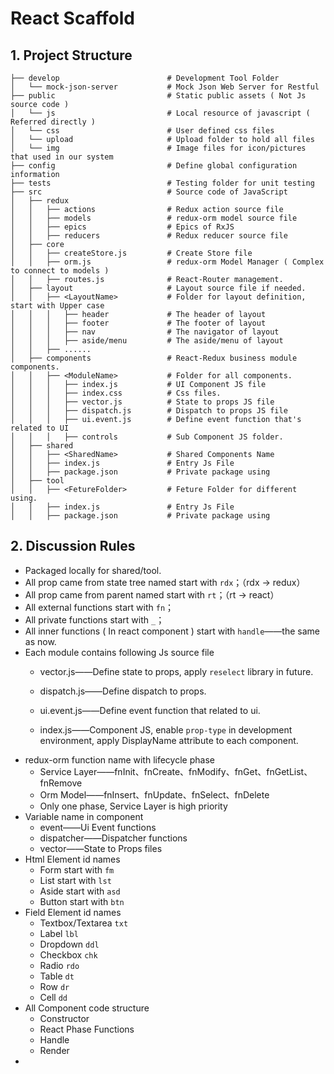 # React Scaffold

## 1. Project Structure

```
├── develop                        # Development Tool Folder
│   └── mock-json-server           # Mock Json Web Server for Restful
├── public                         # Static public assets ( Not Js source code )
│   └── js                         # Local resource of javascript ( Referred directly )
│   └── css                        # User defined css files
│   └── upload                     # Upload folder to hold all files
│   └── img                        # Image files for icon/pictures that used in our system
├── config                         # Define global configuration information
├── tests                          # Testing folder for unit testing
├── src                            # Source code of JavaScript
│   ├── redux
│   │   ├── actions                # Redux action source file
│   │   ├── models                 # redux-orm model source file
│   │   ├── epics                  # Epics of RxJS
│   │   ├── reducers               # Redux reducer source file
│   ├── core
│   │   ├── createStore.js         # Create Store file
│   │   ├── orm.js                 # redux-orm Model Manager ( Complex to connect to models )
│   │   ├── routes.js              # React-Router management.
│   ├── layout                     # Layout source file if needed.
│   │   ├── <LayoutName>           # Folder for layout definition, start with Upper case
│   │   │   ├── header             # The header of layout
│   │   │   ├── footer             # The footer of layout
│   │   │   ├── nav                # The navigator of layout
│   │   │   ├── aside/menu         # The aside/menu of layout
│   │   ├── ......
│   ├── components                 # React-Redux business module components.
│   │   ├── <ModuleName>           # Folder for all components.
│   │   │   ├── index.js           # UI Component JS file
│   │   │   ├── index.css          # Css files.
│   │   │   ├── vector.js          # State to props JS file
│   │   │   ├── dispatch.js        # Dispatch to props JS file
│   │   │   ├── ui.event.js        # Define event function that's related to UI
│   │   │   ├── controls           # Sub Component JS folder.
│   ├── shared
│   │   ├── <SharedName>           # Shared Components Name
│   │   ├── index.js               # Entry Js File
│   │   ├── package.json           # Private package using
│   ├── tool
│   │   ├── <FetureFolder>         # Feture Folder for different using.
│   │   ├── index.js               # Entry Js File
│   │   ├── package.json           # Private package using
```

## 2. Discussion Rules

* Packaged locally for shared/tool.
* All prop came from state tree named start with `rdx`；（rdx -&gt; redux）
* All prop came from parent named start with `rt`；（rt -&gt; react）
* All external functions start with `fn`；
* All private functions start with `_`；
* All inner functions \( In react component \) start with `handle`——the same as now.
* Each module contains following Js source file
  * vector.js——Define state to props, apply `reselect` library in future.
  * dispatch.js——Define dispatch to props.
  * ui.event.js——Define event function that related to ui.

  * index.js——Component JS, enable `prop-type` in development environment, apply DisplayName attribute to each component.
* redux-orm function name with lifecycle phase
  * Service Layer——fnInit、fnCreate、fnModify、fnGet、fnGetList、fnRemove
  * Orm Model——fnInsert、fnUpdate、fnSelect、fnDelete
  * Only one phase, Service Layer is high priority
* Variable name in component
  * event——Ui Event functions
  * dispatcher——Dispatcher functions
  * vector——State to Props files
* Html Element id names
  * Form start with `fm`
  * List start with `lst`
  * Aside start with `asd`
  * Button start with `btn`
* Field Element id names
  * Textbox/Textarea `txt`
  * Label `lbl`
  * Dropdown `ddl`
  * Checkbox `chk`
  * Radio `rdo`
  * Table `dt`
  * Row `dr`
  * Cell `dd`
* All Component code structure
  * Constructor
  * React Phase Functions
  * Handle
  * Render
* 


